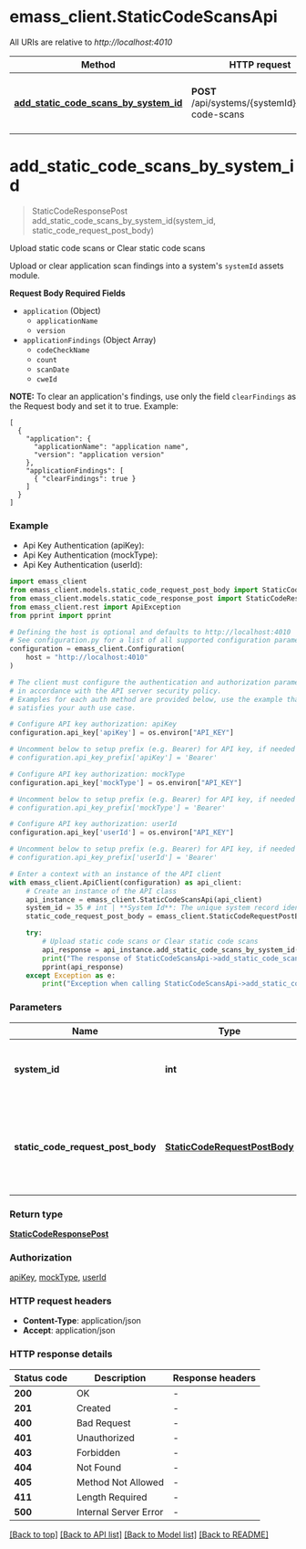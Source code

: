 # emass_client.StaticCodeScansApi

All URIs are relative to *http://localhost:4010*

Method | HTTP request | Description
------------- | ------------- | -------------
[**add_static_code_scans_by_system_id**](StaticCodeScansApi.md#add_static_code_scans_by_system_id) | **POST** /api/systems/{systemId}/static-code-scans | Upload static code scans or Clear static code scans


# **add_static_code_scans_by_system_id**
> StaticCodeResponsePost add_static_code_scans_by_system_id(system_id, static_code_request_post_body)

Upload static code scans or Clear static code scans

Upload or clear application scan findings into a system's `systemId` assets module.

**Request Body Required Fields**
- `application` (Object)
  - `applicationName`
  - `version`
- `applicationFindings` (Object Array)
  - `codeCheckName`
  - `count`
  - `scanDate`
  - `cweId`

**NOTE:** To clear an application's findings, use only the field `clearFindings` as
the Request body and set it to true. Example:
```
[
  {
    "application": {
      "applicationName": "application name",
      "version": "application version"
    },
    "applicationFindings": [
      { "clearFindings": true }
    ]
  }
]
```

### Example

* Api Key Authentication (apiKey):
* Api Key Authentication (mockType):
* Api Key Authentication (userId):

```python
import emass_client
from emass_client.models.static_code_request_post_body import StaticCodeRequestPostBody
from emass_client.models.static_code_response_post import StaticCodeResponsePost
from emass_client.rest import ApiException
from pprint import pprint

# Defining the host is optional and defaults to http://localhost:4010
# See configuration.py for a list of all supported configuration parameters.
configuration = emass_client.Configuration(
    host = "http://localhost:4010"
)

# The client must configure the authentication and authorization parameters
# in accordance with the API server security policy.
# Examples for each auth method are provided below, use the example that
# satisfies your auth use case.

# Configure API key authorization: apiKey
configuration.api_key['apiKey'] = os.environ["API_KEY"]

# Uncomment below to setup prefix (e.g. Bearer) for API key, if needed
# configuration.api_key_prefix['apiKey'] = 'Bearer'

# Configure API key authorization: mockType
configuration.api_key['mockType'] = os.environ["API_KEY"]

# Uncomment below to setup prefix (e.g. Bearer) for API key, if needed
# configuration.api_key_prefix['mockType'] = 'Bearer'

# Configure API key authorization: userId
configuration.api_key['userId'] = os.environ["API_KEY"]

# Uncomment below to setup prefix (e.g. Bearer) for API key, if needed
# configuration.api_key_prefix['userId'] = 'Bearer'

# Enter a context with an instance of the API client
with emass_client.ApiClient(configuration) as api_client:
    # Create an instance of the API class
    api_instance = emass_client.StaticCodeScansApi(api_client)
    system_id = 35 # int | **System Id**: The unique system record identifier.
    static_code_request_post_body = emass_client.StaticCodeRequestPostBody() # StaticCodeRequestPostBody | Example request body for adding static code scans or Clear static code scans

    try:
        # Upload static code scans or Clear static code scans
        api_response = api_instance.add_static_code_scans_by_system_id(system_id, static_code_request_post_body)
        print("The response of StaticCodeScansApi->add_static_code_scans_by_system_id:\n")
        pprint(api_response)
    except Exception as e:
        print("Exception when calling StaticCodeScansApi->add_static_code_scans_by_system_id: %s\n" % e)
```



### Parameters


Name | Type | Description  | Notes
------------- | ------------- | ------------- | -------------
 **system_id** | **int**| **System Id**: The unique system record identifier. | 
 **static_code_request_post_body** | [**StaticCodeRequestPostBody**](StaticCodeRequestPostBody.md)| Example request body for adding static code scans or Clear static code scans | 

### Return type

[**StaticCodeResponsePost**](StaticCodeResponsePost.md)

### Authorization

[apiKey](../README.md#apiKey), [mockType](../README.md#mockType), [userId](../README.md#userId)

### HTTP request headers

 - **Content-Type**: application/json
 - **Accept**: application/json

### HTTP response details

| Status code | Description | Response headers |
|-------------|-------------|------------------|
**200** | OK |  -  |
**201** | Created |  -  |
**400** | Bad Request |  -  |
**401** | Unauthorized |  -  |
**403** | Forbidden |  -  |
**404** | Not Found |  -  |
**405** | Method Not Allowed |  -  |
**411** | Length Required |  -  |
**500** | Internal Server Error |  -  |

[[Back to top]](#) [[Back to API list]](../README.md#documentation-for-api-endpoints) [[Back to Model list]](../README.md#documentation-for-models) [[Back to README]](../README.md)

